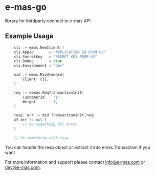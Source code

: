 # e-mas-go
library for thirdparty connect to e-mas API

## Example Usage

```go
    cli := emas.NewClient()
    cli.AppId 		= "APPLICATION ID FROM US"
    cli.SecretKey 	= "SECRET KEY FROM US"
    cli.Debug 		= true
    cli.Environment = "dev"

    mid := emas.Middleware{
        Client: cli,
    }

	req := &emas.ReqTransactionInit{
		CustomerId	: "1",
		Weight		: 1,
	}

    resp, err := mid.TransactionInit(req)
    if err != nil {
        // do something for error
    }

    // do something with resp
```

You can handle the resp object or extract it into emas.Transaction if you want

For more information and support please contact info@e-mas.com or dev@e-mas.com.